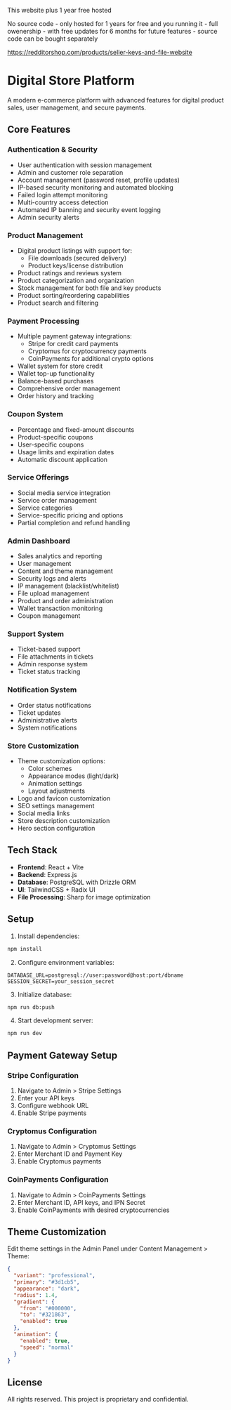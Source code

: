This website plus 1 year free hosted

No source code - only hosted for 1 years for free and you running it - full owenership - with free updates for 6 months for future features - source code can be bought separately

https://redditorshop.com/products/seller-keys-and-file-website




# Digital Store Platform

A modern e-commerce platform with advanced features for digital product sales, user management, and secure payments.

## Core Features

### Authentication & Security
- User authentication with session management
- Admin and customer role separation
- Account management (password reset, profile updates)
- IP-based security monitoring and automated blocking
- Failed login attempt monitoring
- Multi-country access detection
- Automated IP banning and security event logging
- Admin security alerts

### Product Management
- Digital product listings with support for:
  - File downloads (secured delivery)
  - Product keys/license distribution
- Product ratings and reviews system
- Product categorization and organization
- Stock management for both file and key products
- Product sorting/reordering capabilities
- Product search and filtering

### Payment Processing
- Multiple payment gateway integrations:
  - Stripe for credit card payments
  - Cryptomus for cryptocurrency payments
  - CoinPayments for additional crypto options
- Wallet system for store credit
- Wallet top-up functionality
- Balance-based purchases
- Comprehensive order management
- Order history and tracking

### Coupon System
- Percentage and fixed-amount discounts
- Product-specific coupons
- User-specific coupons
- Usage limits and expiration dates
- Automatic discount application

### Service Offerings
- Social media service integration
- Service order management
- Service categories
- Service-specific pricing and options
- Partial completion and refund handling

### Admin Dashboard
- Sales analytics and reporting
- User management
- Content and theme management
- Security logs and alerts
- IP management (blacklist/whitelist)
- File upload management
- Product and order administration
- Wallet transaction monitoring
- Coupon management

### Support System
- Ticket-based support
- File attachments in tickets
- Admin response system
- Ticket status tracking

### Notification System
- Order status notifications
- Ticket updates
- Administrative alerts
- System notifications

### Store Customization
- Theme customization options:
  - Color schemes
  - Appearance modes (light/dark)
  - Animation settings
  - Layout adjustments
- Logo and favicon customization
- SEO settings management
- Social media links
- Store description customization
- Hero section configuration

## Tech Stack

- **Frontend**: React + Vite
- **Backend**: Express.js
- **Database**: PostgreSQL with Drizzle ORM
- **UI**: TailwindCSS + Radix UI
- **File Processing**: Sharp for image optimization

## Setup

1. Install dependencies:
```bash
npm install
```

2. Configure environment variables:
```env
DATABASE_URL=postgresql://user:password@host:port/dbname
SESSION_SECRET=your_session_secret
```

3. Initialize database:
```bash
npm run db:push
```

4. Start development server:
```bash
npm run dev
```

## Payment Gateway Setup

### Stripe Configuration
1. Navigate to Admin > Stripe Settings
2. Enter your API keys
3. Configure webhook URL
4. Enable Stripe payments

### Cryptomus Configuration
1. Navigate to Admin > Cryptomus Settings
2. Enter Merchant ID and Payment Key
3. Enable Cryptomus payments

### CoinPayments Configuration
1. Navigate to Admin > CoinPayments Settings
2. Enter Merchant ID, API keys, and IPN Secret
3. Enable CoinPayments with desired cryptocurrencies

## Theme Customization

Edit theme settings in the Admin Panel under Content Management > Theme:
```json
{
  "variant": "professional",
  "primary": "#3d1cb5",
  "appearance": "dark",
  "radius": 1.4,
  "gradient": {
    "from": "#000000",
    "to": "#321863",
    "enabled": true
  },
  "animation": {
    "enabled": true,
    "speed": "normal"
  }
}
```

## License

All rights reserved. This project is proprietary and confidential.
